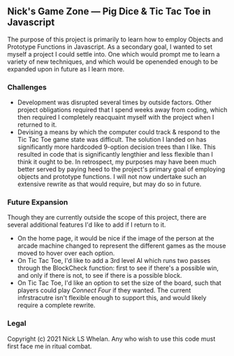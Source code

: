 ## Nick's Game Zone — Pig Dice & Tic Tac Toe in Javascript

The purpose of this project is primarily to learn how to employ Objects and Prototype Functions in Javascript. As a secondary goal, I wanted to set myself a project I could settle into. One which would prompt me to learn a variety of new techniques, and which would be openended enough to be expanded upon in future as I learn more. 

### Challenges

- Development was disrupted several times by outside factors. Other project obligations required that I spend weeks away from coding, which then required I completely reacquaint myself with the project when I returned to it.
- Devising a means by which the computer could track & respond to the Tic Tac Toe game state was difficult. The solution I landed on has significantly more hardcoded 9-option decision trees than I like. This resulted in code that is significantly lengthier and less flexible than I think it ought to be. In retrospect, my purposes may have been much better served by paying heed to the project's primary goal of employing objects and prototype functions. I will not now undertake such an extensive rewrite as that would require, but may do so in future. 

### Future Expansion

Though they are currently outside the scope of this project, there are several additional features I'd like to add if I return to it.

- On the home page, it would be nice if the image of the person at the arcade machine changed to represent the different games as the mouse moved to hover over each option. 
- On Tic Tac Toe, I'd like to add a 3rd level AI which runs two passes through the BlockCheck function: first to see if there's a possible win, and only if there is not, to see if there is a possible block.
- On Tic Tac Toe, I'd like an option to set the size of the board, such that players could play _Connect Four_ if they wanted. The current infrstracutre isn't flexible enough to support this, and would likely require a complete rewrite. 

### Legal

Copyright (c) 2021 Nick LS Whelan. Any who wish to use this code must first face me in ritual combat.